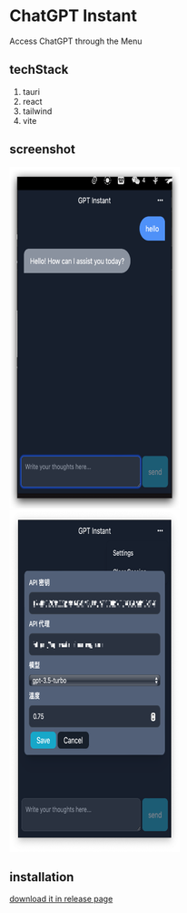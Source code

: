 # ChatGPT Instant

Access ChatGPT through the Menu

## techStack
1. tauri
2. react
3. tailwind
4. vite

## screenshot
<img src="./public/screenshot.png" alt= “” width="300" height="600">
<img src="./public/setting.png" alt= “” width="300" height="600">

## installation
[download it in release page](https://github.com/keleorange/gptInstant/releases)